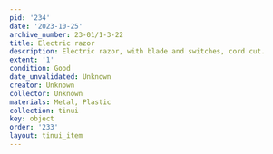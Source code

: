 ```yaml
---
pid: '234'
date: '2023-10-25'
archive_number: 23-01/1-3-22
title: Electric razor
description: Electric razor, with blade and switches, cord cut.
extent: '1'
condition: Good
date_unvalidated: Unknown
creator: Unknown
collector: Unknown
materials: Metal, Plastic
collection: tinui
key: object
order: '233'
layout: tinui_item
---
```

